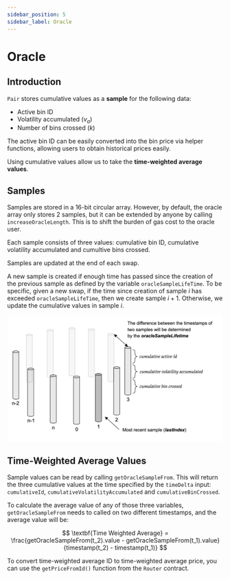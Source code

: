 ```yaml
---
sidebar_position: 5
sidebar_label: Oracle
---
```


# Oracle

## Introduction

`Pair` stores cumulative values as a **sample** for the following data:

- Active bin ID
- Volatility accumulated ($v_a$)
- Number of bins crossed ($k$)

The active bin ID can be easily converted into the bin price via helper functions, allowing users to obtain historical prices easily.

Using cumulative values allow us to take the **time-weighted average values**.

## Samples

Samples are stored in a 16-bit circular array. However, by default, the oracle array only stores 2 samples, but it can be extended by anyone by calling `increaseOracleLength`. This is to shift the burden of gas cost to the oracle user.

Each sample consists of three values: cumulative bin ID, cumulative volatility accumulated and cumultive bins crossed.

Samples are updated at the end of each swap.

A new sample is created if enough time has passed since the creation of the previous sample as defined by the variable `oracleSampleLifeTime`. To be specific, given a new swap, if the time since creation of sample $i$ has exceeded `oracleSampleLifeTime`, then we create sample $i+1$. Otherwise, we update the cumulative values in sample $i$.

<p align="center">
  <img src="/static/img/sample_array.png" alt="Chart showing a sample being replaced" width="500px" />
</p>

## Time-Weighted Average Values

Sample values can be read by calling `getOracleSampleFrom`. This will return the three cumulative values at the time specified by the `timeDelta` input: `cumulativeId`, `cumulativeVolatilityAccumulated` and `cumulativeBinCrossed`.

To calculate the average value of any of those three variables, `getOracleSampleFrom` needs to called on two different timestamps, and the average value will be:

$$
\textbf{Time Weighted Average}  = \frac{getOracleSampleFrom(t_2).value - getOracleSampleFrom(t_1).value}{timestamp(t_2) - timestamp(t_1)}
$$

To convert time-weighted average ID to time-weighted average price, you can use the `getPriceFromId()` function from the `Router` contract.
